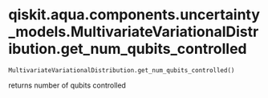 # qiskit.aqua.components.uncertainty\_models.MultivariateVariationalDistribution.get\_num\_qubits\_controlled

`MultivariateVariationalDistribution.get_num_qubits_controlled()`

returns number of qubits controlled
